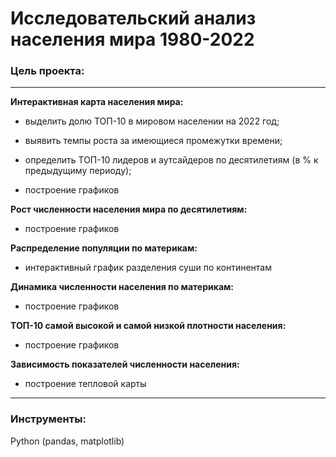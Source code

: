 # Исследовательский анализ населения мира 1980-2022

### Цель проекта:
___
**Интерактивная карта населения мира:**

- выделить долю ТОП-10 в мировом населении на 2022 год;

- выявить темпы роста за имеющиеся промежутки времени;

- определить ТОП-10 лидеров и аутсайдеров по десятилетиям (в % к предыдущиму периоду);

- построение графиков

**Рост численности населения мира по десятилетиям:**

- построение графиков

**Распределение популяции по материкам:**

- интерактивный график разделения суши по континентам

**Динамика численности населения по материкам:**

- построение графиков

**ТОП-10 самой высокой и самой низкой плотности населения:**

- построение графиков

**Зависимость показателей численности населения:**

- построение тепловой карты
___
### Инструменты:

Python (pandas, matplotlib)

